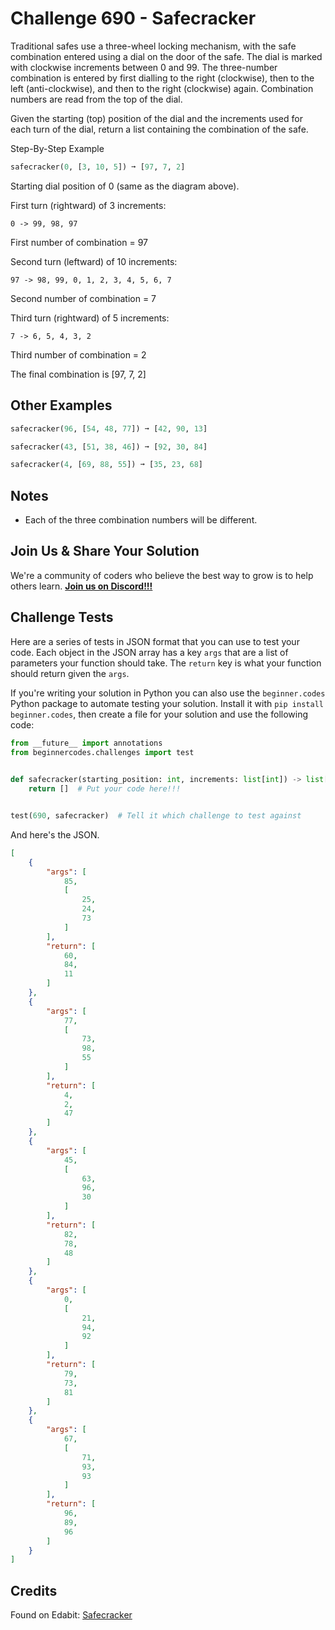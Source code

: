 # Challenge 690 - Safecracker

Traditional safes use a three-wheel locking mechanism, with the safe combination entered using a dial on the door of the safe. The dial is marked with clockwise increments between 0 and 99. The three-number combination is entered by first dialling to the right (clockwise), then to the left (anti-clockwise), and then to the right (clockwise) again. Combination numbers are read from the top of the dial.

Given the starting (top) position of the dial and the increments used for each turn of the dial, return a list containing the combination of the safe.

Step-By-Step Example
```python
safecracker(0, [3, 10, 5]) ➞ [97, 7, 2]
```
Starting dial position of 0 (same as the diagram above).

First turn (rightward) of 3 increments:
```
0 -> 99, 98, 97
```
First number of combination = 97

Second turn (leftward) of 10 increments:
```
97 -> 98, 99, 0, 1, 2, 3, 4, 5, 6, 7
```
Second number of combination = 7

Third turn (rightward) of 5 increments:
```
7 -> 6, 5, 4, 3, 2
```
Third number of combination = 2

The final combination is [97, 7, 2]

## Other Examples
```python
safecracker(96, [54, 48, 77]) ➞ [42, 90, 13]

safecracker(43, [51, 38, 46]) ➞ [92, 30, 84]

safecracker(4, [69, 88, 55]) ➞ [35, 23, 68]
```
## Notes

- Each of the three combination numbers will be different.

## Join Us & Share Your Solution

We're a community of coders who believe the best way to grow is to help others learn. **[Join us on Discord!!!](https://discord.gg/sfHykntuGy)**

## Challenge Tests

Here are a series of tests in JSON format that you can use to test your code. Each object in the JSON array has a key `args` that are a list of parameters your function should take. The `return` key is what your function should return given the `args`. 

If you're writing your solution in Python you can also use the `beginner.codes` Python package to automate testing your solution. Install it with `pip install beginner.codes`, then create a file for your solution and use the following code:
```python
from __future__ import annotations
from beginnercodes.challenges import test

    
def safecracker(starting_position: int, increments: list[int]) -> list[int]:
    return []  # Put your code here!!!


test(690, safecracker)  # Tell it which challenge to test against
```
And here's the JSON.
```json
[
    {
        "args": [
            85,
            [
                25,
                24,
                73
            ]
        ],
        "return": [
            60,
            84,
            11
        ]
    },
    {
        "args": [
            77,
            [
                73,
                98,
                55
            ]
        ],
        "return": [
            4,
            2,
            47
        ]
    },
    {
        "args": [
            45,
            [
                63,
                96,
                30
            ]
        ],
        "return": [
            82,
            78,
            48
        ]
    },
    {
        "args": [
            0,
            [
                21,
                94,
                92
            ]
        ],
        "return": [
            79,
            73,
            81
        ]
    },
    {
        "args": [
            67,
            [
                71,
                93,
                93
            ]
        ],
        "return": [
            96,
            89,
            96
        ]
    }
]
```
## Credits

Found on Edabit: [Safecracker](https://edabit.com/challenge/7RrPMoWifqRHPPqj2)
